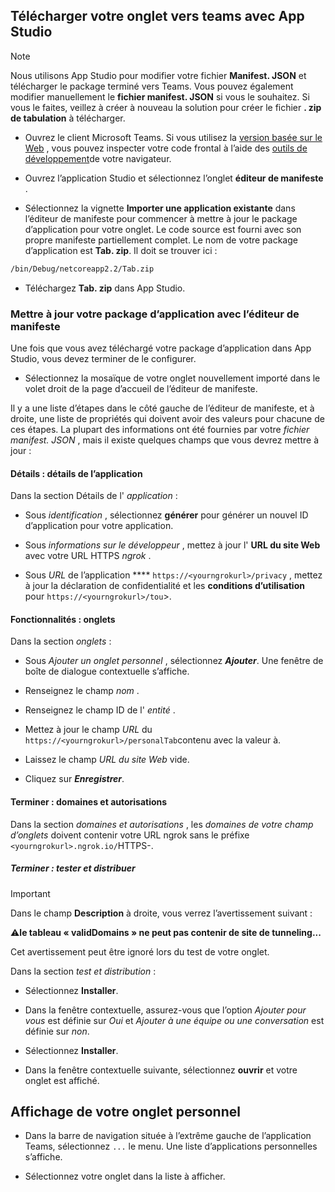 ## <a name="upload-your-tab-to-teams-with-app-studio"></a>Télécharger votre onglet vers teams avec App Studio

>[!NOTE]
> Nous utilisons App Studio pour modifier votre fichier **Manifest. JSON** et télécharger le package terminé vers Teams. Vous pouvez également modifier manuellement le **fichier manifest. JSON** si vous le souhaitez. Si vous le faites, veillez à créer à nouveau la solution pour créer le fichier **. zip de tabulation** à télécharger.

- Ouvrez le client Microsoft Teams. Si vous utilisez la [version basée sur le Web](https://teams.microsoft.com) , vous pouvez inspecter votre code frontal à l’aide des [outils de développement](~/tabs/how-to/developer-tools.md)de votre navigateur.

- Ouvrez l’application Studio et sélectionnez l’onglet **éditeur de manifeste** .

- Sélectionnez la vignette **Importer une application existante** dans l’éditeur de manifeste pour commencer à mettre à jour le package d’application pour votre onglet. Le code source est fourni avec son propre manifeste partiellement complet. Le nom de votre package d’application est **Tab. zip**. Il doit se trouver ici :

```bash
/bin/Debug/netcoreapp2.2/Tab.zip
```

- Téléchargez **Tab. zip** dans App Studio.

### <a name="update-your-app-package-with-manifest-editor"></a>Mettre à jour votre package d’application avec l’éditeur de manifeste

Une fois que vous avez téléchargé votre package d’application dans App Studio, vous devez terminer de le configurer.

- Sélectionnez la mosaïque de votre onglet nouvellement importé dans le volet droit de la page d’accueil de l’éditeur de manifeste.

Il y a une liste d’étapes dans le côté gauche de l’éditeur de manifeste, et à droite, une liste de propriétés qui doivent avoir des valeurs pour chacune de ces étapes. La plupart des informations ont été fournies par votre *fichier manifest. JSON* , mais il existe quelques champs que vous devrez mettre à jour :

#### <a name="details-app-details"></a>Détails : détails de l’application

Dans la section Détails de l' *application* :

- Sous *identification* , sélectionnez **générer** pour générer un nouvel ID d’application pour votre application.

- Sous *informations sur le développeur* , mettez à jour l' **URL du site Web** avec votre URL HTTPS *ngrok* .

- Sous *URL* de l’application **** `https://<yourngrokurl>/privacy` , mettez à jour la déclaration de confidentialité et les **conditions d’utilisation** pour `https://<yourngrokurl>/tou`>.

#### <a name="capabilities-tabs"></a>Fonctionnalités : onglets

Dans la section *onglets* :

- Sous *Ajouter un onglet personnel* , sélectionnez ***Ajouter***. Une fenêtre de boîte de dialogue contextuelle s’affiche.

- Renseignez le champ *nom* .

- Renseignez le champ ID de l' *entité* .

- Mettez à jour le champ *URL* du `https://<yourngrokurl>/personalTab`contenu avec la valeur à.

- Laissez le champ *URL du site Web* vide.

- Cliquez sur ***Enregistrer***.

#### <a name="finish-domains-and-permissions"></a>Terminer : domaines et autorisations

Dans la section *domaines et autorisations* , les *domaines de votre champ d’onglets* doivent contenir votre URL ngrok sans le préfixe `<yourngrokurl>.ngrok.io/`HTTPS-.

##### <a name="finish-test-and-distribute"></a>Terminer : tester et distribuer

>[!IMPORTANT]
>Dans le champ **Description** à droite, vous verrez l’avertissement suivant :
>
>&#9888;**le tableau « validDomains » ne peut pas contenir de site de tunneling...**
>
>Cet avertissement peut être ignoré lors du test de votre onglet.

Dans la section *test et distribution* :

- Sélectionnez **Installer**.

- Dans la fenêtre contextuelle, assurez-vous que l’option *Ajouter pour vous* est définie sur *Oui* et *Ajouter à une équipe ou une conversation* est définie sur *non*.

- Sélectionnez **Installer**.

- Dans la fenêtre contextuelle suivante, sélectionnez **ouvrir** et votre onglet est affiché.

## <a name="view-your-personal-tab"></a>Affichage de votre onglet personnel

- Dans la barre de navigation située à l’extrême gauche de l’application Teams, sélectionnez `...` le menu. Une liste d’applications personnelles s’affiche.

- Sélectionnez votre onglet dans la liste à afficher.
